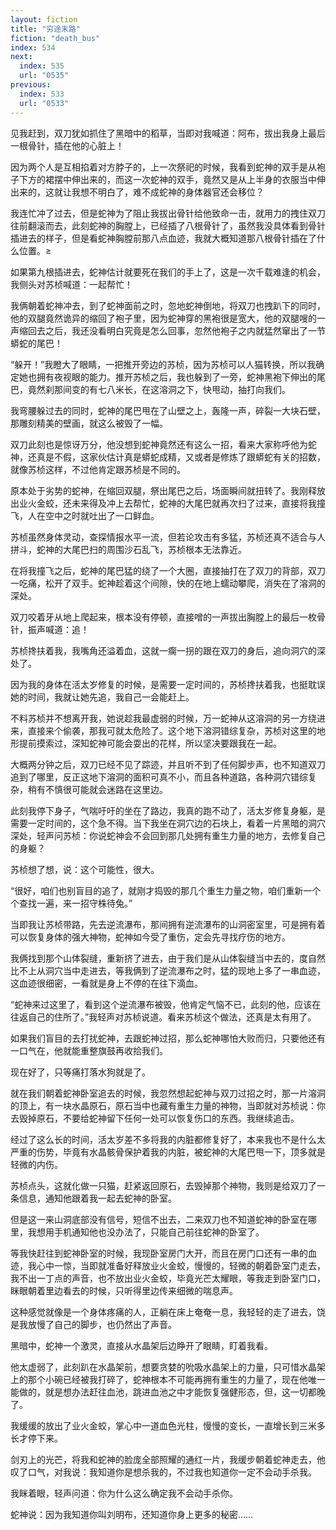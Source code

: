 ```yaml
---
layout: fiction
title: "穷途末路"
fiction: "death_bus"
index: 534
next:
  index: 535
  url: "0535"
previous:
  index: 533
  url: "0533"
---
```

见我赶到，双刀犹如抓住了黑暗中的稻草，当即对我喊道：阿布，拔出我身上最后一根骨针，插在他的心脏上！

因为两个人是互相掐着对方脖子的，上一次祭祀的时候，我看到蛇神的双手是从袍子下方的裙摆中伸出来的，而这一次蛇神的双手，竟然又是从上半身的衣服当中伸出来的，这就让我想不明白了，难不成蛇神的身体器官还会移位？

我连忙冲了过去，但是蛇神为了阻止我拔出骨针给他致命一击，就用力的拽住双刀往前翻滚而去，此刻蛇神的胸膛上，已经插了八根骨针了，虽然我没具体看到骨针插进去的样子，但是看蛇神胸膛前那八点血迹，我就大概知道那八根骨针插在了什么位置。≥

如果第九根插进去，蛇神估计就要死在我们的手上了，这是一次千载难逢的机会，我侧头对苏桢喊道：一起帮忙！

我俩朝着蛇神冲去，到了蛇神面前之时，忽地蛇神倒地，将双刀也拽趴下的同时，他的双腿竟然诡异的缩回了袍子里，因为蛇神穿的黑袍很是宽大，他的双腿嗖的一声缩回去之后，我还没看明白究竟是怎么回事，忽然他袍子之内就猛然窜出了一节蟒蛇的尾巴！

“躲开！”我瞪大了眼睛，一把推开旁边的苏桢，因为苏桢可以人猫转换，所以我确定她也拥有夜视眼的能力。推开苏桢之后，我也躲到了一旁，蛇神黑袍下伸出的尾巴，竟然刹那间变的有七八米长，在这溶洞之下，快甩动，抽打向我们。

我弯腰躲过去的同时，蛇神的尾巴甩在了山壁之上，轰隆一声，碎裂一大块石壁，那雕刻精美的壁画，就这么被毁了一幅。

双刀此刻也是惊讶万分，他没想到蛇神竟然还有这么一招，看来大家称呼他为蛇神，还真是不假，这家伙估计真是蟒蛇成精，又或者是修炼了跟蟒蛇有关的招数，就像苏桢这样，不过他肯定跟苏桢是不同的。

原本处于劣势的蛇神，在缩回双腿，祭出尾巴之后，场面瞬间就扭转了。我刚释放出业火金蛟，还未来得及冲上去帮忙，蛇神的大尾巴就再次扫了过来，直接将我撞飞，人在空中之时就吐出了一口鲜血。

苏桢虽然身体灵动，查探情报水平一流，但若论攻击有多猛，苏桢还真不适合与人拼斗，蛇神的大尾巴扫的周围沙石乱飞，苏桢根本无法靠近。

在将我撞飞之后，蛇神的尾巴猛的绕了一个大圈，直接抽打在了双刀的背部，双刀一吃痛，松开了双手。蛇神趁着这个间隙，快的在地上蠕动攀爬，消失在了溶洞的深处。

双刀咬着牙从地上爬起来，根本没有停顿，直接噌的一声拔出胸膛上的最后一枚骨针，振声喊道：追！

苏桢搀扶着我，我嘴角还溢着血，这就一瘸一拐的跟在双刀的身后，追向洞穴的深处了。

因为我的身体在活太岁修复的时候，是需要一定时间的，苏桢搀扶着我，也挺耽误她的时间，我就让她先追，我自己一会能赶上。

不料苏桢并不想离开我，她说趁我最虚弱的时候，万一蛇神从这溶洞的另一方绕进来，直接来个偷袭，那我可就太危险了。这个地下溶洞错综复杂，苏桢对这里的地形提前摸索过，深知蛇神可能会耍出的花样，所以坚决要跟我在一起。

大概两分钟之后，双刀已经不见了踪迹，并且听不到了任何脚步声，也不知道双刀追到了哪里，反正这地下溶洞的面积可真不小，而且各种道路，各种洞穴错综复杂，稍有不慎很可能就会迷路在这里边。

此刻我停下身子，气喘吁吁的坐在了路边，我真的跑不动了，活太岁修复身躯，是需要一定时间的，这个急不得。当下我坐在洞穴边的石块上，看着一片黑暗的洞穴深处，轻声问苏桢：你说蛇神会不会回到那几处拥有重生力量的地方，去修复自己的身躯？

苏桢想了想，说：这个可能性，很大。

“很好，咱们也别盲目的追了，就刚才捣毁的那几个重生力量之物，咱们重新一个个查找一遍，来一招守株待兔。”

当即我让苏桢带路，先去逆流瀑布，那间拥有逆流瀑布的山洞密室里，可是拥有着可以恢复身体的强大神物，蛇神如今受了重伤，定会先寻找疗伤的地方。

我俩找到那个山体裂缝，重新挤了进去，由于我们是从山体裂缝当中去的，度自然比不上从洞穴当中走进去，等我俩到了逆流瀑布之时，猛的现地上多了一串血迹，这血迹很细密，一看就是身上不停的在往下滴血。

“蛇神来过这里了，看到这个逆流瀑布被毁，他肯定气恼不已，此刻的他，应该在往返自己的住所了。”我轻声对苏桢说道。看来苏桢这个做法，还真是太有用了。

如果我们盲目的去打扰蛇神，去跟蛇神过招，那么蛇神哪怕大败而归，只要他还有一口气在，他就能重整旗鼓再收拾我们。

现在好了，只等痛打落水狗就是了。

就在我们朝着蛇神卧室追去的时候，我忽然想起蛇神与双刀过招之时，那一片溶洞的顶上，有一块水晶原石，原石当中也藏有重生力量的神物，当即就对苏桢说：你去毁掉原石，不要给蛇神留下任何一处可以恢复伤口的东西。我继续追击。

经过了这么长的时间，活太岁差不多将我的内脏都修复好了，本来我也不是什么太严重的伤势，毕竟有水晶骸骨保护着我的内脏，被蛇神的大尾巴甩一下，顶多就是轻微的内伤。

苏桢点头，这就化做一只猫，赶紧返回原石，去毁掉那个神物，我则是给双刀了一条信息，通知他跟着我一起去蛇神的卧室。

但是这一来山洞底部没有信号，短信不出去，二来双刀也不知道蛇神的卧室在哪里，我想用手机通知他也没办法了，只能自己前往蛇神的卧室了。

等我快赶往到蛇神卧室的时候，我现卧室房门大开，而且在房门口还有一串的血迹，我心中一惊，当即就准备好释放业火金蛟，慢慢的，轻微的朝着卧室门走去，我不出一丁点的声音，也不放出业火金蛟，毕竟光芒太耀眼，等我走到卧室门口，眯眼朝着里边看去的时候，只听得里边传来细微的喘息声。

这种感觉就像是一个身体疼痛的人，正躺在床上奄奄一息，我轻轻的走了进去，饶是我放慢了自己的脚步，也仍然出了声音。

黑暗中，蛇神一个激灵，直接从水晶架后边睁开了眼睛，盯着我看。

他太虚弱了，此刻趴在水晶架前，想要贪婪的吮吸水晶架上的力量，只可惜水晶架上的那个小碗已经被我打碎了，蛇神根本不可能再拥有重生的力量了，现在他唯一能做的，就是想办法赶往血池，跳进血池之中才能恢复强健形态，但，这一切都晚了。

我缓缓的放出了业火金蛟，掌心中一道血色光柱，慢慢的变长，一直增长到三米多长才停下来。

剑刃上的光芒，将我和蛇神的脸庞全部照耀的通红一片，我缓步朝着蛇神走去，他叹了口气，对我说：我知道你是想杀我的，不过我也知道你一定不会动手杀我。

我眯着眼，轻声问道：你为什么这么确定我不会动手杀你。

蛇神说：因为我知道你叫刘明布，还知道你身上更多的秘密……